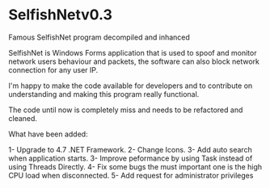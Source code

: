 # SelfishNetv0.3
Famous SelfishNet program decompiled and inhanced

SelfishNet is Windows Forms application that is used to spoof and monitor network users behaviour and packets, the software can also block network connection for any user IP.

I'm happy to make the code available for developers and to contribute on understanding and making this program really functional.

The code until now is completely miss and needs to be refactored and cleaned.

What have been added:

1- Upgrade to 4.7 .NET Framework.
2- Change Icons.
3- Add auto search when application starts.
3- Improve peformance by using Task instead of using Threads Directly.
4- Fix some bugs the must important one is the high CPU load when disconnected. 
5- Add request for administrator privileges
